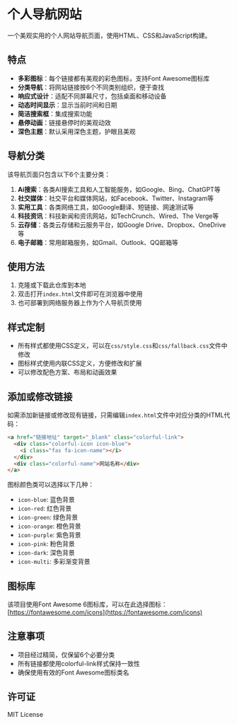 # 个人导航网站

一个美观实用的个人网站导航页面，使用HTML、CSS和JavaScript构建。

## 特点

- **多彩图标**：每个链接都有美观的彩色图标，支持Font Awesome图标库
- **分类导航**：将网站链接按6个不同类别组织，便于查找
- **响应式设计**：适配不同屏幕尺寸，包括桌面和移动设备
- **动态时间显示**：显示当前时间和日期
- **简洁搜索框**：集成搜索功能
- **悬停动画**：链接悬停时的美观动效
- **深色主题**：默认采用深色主题，护眼且美观

## 导航分类

该导航页面只包含以下6个主要分类：

1. **Ai搜索**：各类AI搜索工具和人工智能服务，如Google、Bing、ChatGPT等
2. **社交媒体**：社交平台和媒体网站，如Facebook、Twitter、Instagram等
3. **实用工具**：各类网络工具，如Google翻译、短链接、网速测试等
4. **科技资讯**：科技新闻和资讯网站，如TechCrunch、Wired、The Verge等
5. **云存储**：各类云存储和云服务平台，如Google Drive、Dropbox、OneDrive等
6. **电子邮箱**：常用邮箱服务，如Gmail、Outlook、QQ邮箱等

## 使用方法

1. 克隆或下载此仓库到本地
2. 双击打开`index.html`文件即可在浏览器中使用
3. 也可部署到网络服务器上作为个人导航页使用

## 样式定制

- 所有样式都使用CSS定义，可以在`css/style.css`和`css/fallback.css`文件中修改
- 图标样式使用内联CSS定义，方便修改和扩展
- 可以修改配色方案、布局和动画效果

## 添加或修改链接

如需添加新链接或修改现有链接，只需编辑`index.html`文件中对应分类的HTML代码：

```html
<a href="链接地址" target="_blank" class="colorful-link">
  <div class="colorful-icon icon-blue">
    <i class="fas fa-icon-name"></i>
  </div>
  <div class="colorful-name">网站名称</div>
</a>
```

图标颜色类可以选择以下几种：
- `icon-blue`: 蓝色背景
- `icon-red`: 红色背景
- `icon-green`: 绿色背景
- `icon-orange`: 橙色背景
- `icon-purple`: 紫色背景
- `icon-pink`: 粉色背景
- `icon-dark`: 深色背景
- `icon-multi`: 多彩渐变背景

## 图标库

该项目使用Font Awesome 6图标库，可以在此选择图标：
[https://fontawesome.com/icons](https://fontawesome.com/icons)

## 注意事项

- 项目经过精简，仅保留6个必要分类
- 所有链接都使用colorful-link样式保持一致性
- 确保使用有效的Font Awesome图标类名

## 许可证

MIT License 